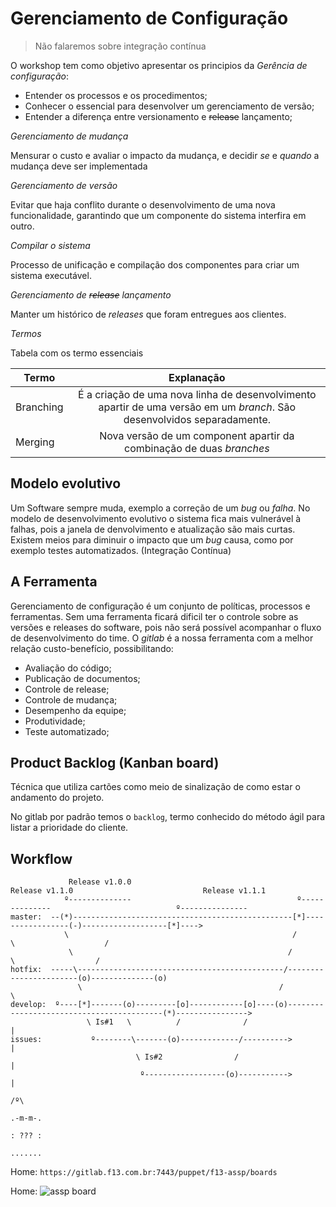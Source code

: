 # Gerenciamento de Configuração

> Não falaremos sobre integração contínua

O workshop tem como objetivo apresentar os principios da _Gerência de configuração_:

+ Entender os processos e os procedimentos;
+ Conhecer o essencial para desenvolver um gerenciamento de versão;
+ Entender a diferença entre versionamento e ~~release~~ lançamento;

*_Gerenciamento de mudança_*

Mensurar o custo e avaliar o impacto da mudança, e decidir _se_ e _quando_ a mudança deve ser implementada

*_Gerenciamento de versão_*

Evitar que haja conflito durante o desenvolvimento de uma nova funcionalidade, garantindo que um componente do sistema interfira em outro.

*_Compilar o sistema_*

Processo de unificação e compilação dos componentes para criar um sistema executável.

*_Gerenciamento de ~~release~~ lançamento_*

Manter um histórico de _releases_ que foram entregues aos clientes.

*_Termos_*

Tabela com os termo essenciais

| Termo     | Explanação    |
| --------- |:-------------:|
| Branching | É a criação de uma nova linha de desenvolvimento apartir de uma versão em um _branch_. São desenvolvidos separadamente.
| Merging   | Nova versão de um component apartir da combinação de duas _branches_  |

## Modelo evolutivo

Um Software sempre muda, exemplo a correção de um *_bug_* ou *_falha_*. No modelo de desenvolvimento evolutivo o sistema fica mais vulnerável à falhas, pois a janela de denvolvimento e atualização são mais curtas. Existem meios para diminuir o impacto que um _bug_ causa, como por exemplo testes automatizados. (Integração Contínua)

## A Ferramenta

Gerenciamento de configuração é um conjunto de políticas, processos e ferramentas. Sem uma ferramenta ficará dificil ter o controle sobre as versões e releases do software, pois não será possível acompanhar o fluxo de desenvolvimento do time.
O *_gitlab_* é a nossa ferramenta com a melhor relação custo-benefício, possibilitando:

+ Avaliação do código;
+ Publicação de documentos;
+ Controle de release;
+ Controle de mudança;
+ Desempenho da equipe;
+ Produtividade;
+ Teste automatizado;

## Product Backlog (Kanban board)

Técnica que utiliza cartões como meio de sinalização de como estar o andamento do projeto.

No gitlab por padrão temos o `backlog`, termo conhecido do método ágil para listar a prioridade do cliente.

## Workflow

```text
             Release v1.0.0                                      Release v1.1.0                             Release v1.1.1 
            º--------------                                     º--------------                            º---------------
master:  --(*)-------------------------------------------------[*]-----------------(-)-------------------[*]---->
            \                                                  /                    \                    /
             \                                                /                      \                  / 
hotfix:  -----\----------------------------------------------/-----------------------(o)--------------(o)
               \                                            /                                           \
develop:  º----[*]-------(o)---------[o]------------[o]----(o)------------------------------------------(*)----------------> 
                 \ Is#1   \          /              /                                                    |
issues:           º--------\-------(o)-------------/---------->                                          |
                            \ Is#2                /                                                      |
                             º------------------(o)----------->                                          |
                                                                                                        /º\
                                                                                                      .-m-m-.
                                                                                                      : ??? :
                                                                                                      .......
```

Home: `https://gitlab.f13.com.br:7443/puppet/f13-assp/boards`

Home: ![assp board](http://api.qrserver.com/v1/create-qr-code/?color=000000&bgcolor=FFFFFF&data=https%3A%2F%2Fgitlab.f13.com.br%3A7443%2Fpuppet%2Ff13-assp%2Fboards&qzone=1&margin=0&size=150x150&ecc=L)